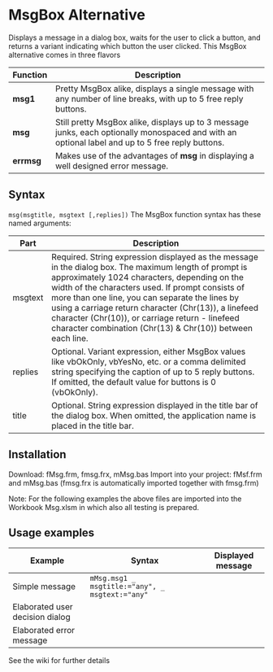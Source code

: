 # MsgBox Alternative

Displays a message in a dialog box, waits for the user to click a button, and returns a variant indicating which button the user clicked. This MsgBox alternative comes in three flavors

| Function | Description |
| -------- | ----------- |
| **msg1** | Pretty MsgBox alike, displays a single message with any number of line breaks, with up to 5 free reply buttons. |
| **msg** | Still pretty MsgBox alike, displays up to 3 message junks, each optionally monospaced and with an optional label and up to 5 free reply buttons. |
| **errmsg** | Makes use of the advantages of **msg** in displaying a well designed error message. |


## Syntax
`msg(msgtitle, msgtext [,replies])`
The MsgBox function syntax has these named arguments:

| Part | Description |
| ---- | ----------- |
| msgtext | Required.  String expression displayed as the message in the dialog box. The maximum length of prompt is approximately 1024 characters, depending on the width of the characters used. If prompt consists of more than one line, you can separate the lines by using a carriage return character (Chr(13)), a linefeed character (Chr(10)), or carriage return - linefeed character combination (Chr(13) & Chr(10)) between each line. |
| replies | Optional.  Variant expression, either MsgBox values like vbOkOnly, vbYesNo, etc. or a comma delimited string specifying the caption of up to 5 reply buttons. If omitted, the default value for buttons is 0 (vbOkOnly). |
| title | Optional. String expression displayed in the title bar of the dialog box. When omitted, the application name is placed in the title bar. |

## Installation

Download: fMsg.frm, fmsg.frx, mMsg.bas
Import into your project: fMsf.frm and mMsg.bas (fmsg.frx is automatically imported together with fmsg.frm)

Note: For the following examples the above files are imported into the Workbook Msg.xlsm in which also all testing is prepared.



## Usage examples
| Example | Syntax | Displayed message |
| ------- | ------ | ----------------- |
| Simple message | `mMsg.msg1 _ msgtitle:="any", _ msgtext:="any"` | |
| Elaborated user decision dialog | | |
| Elaborated error message | | |

See the wiki for further details
